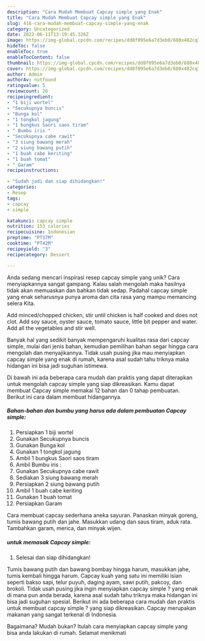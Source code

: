 ```yaml
---
description: "Cara Mudah Membuat Capcay simple yang Enak"
title: "Cara Mudah Membuat Capcay simple yang Enak"
slug: 416-cara-mudah-membuat-capcay-simple-yang-enak
category: Uncategorized
date: 2022-06-11T13:19:45.326Z
image: https://img-global.cpcdn.com/recipes/dd8f095e6a7d3eb0/680x482cq70/capcay-simple-foto-resep-utama.jpg
hideToc: false
enableToc: true
enableTocContent: false
thumbnail: https://img-global.cpcdn.com/recipes/dd8f095e6a7d3eb0/680x482cq70/capcay-simple-foto-resep-utama.jpg
cover: https://img-global.cpcdn.com/recipes/dd8f095e6a7d3eb0/680x482cq70/capcay-simple-foto-resep-utama.jpg
author: Admin
authorAv: notfound
ratingvalue: 5
reviewcount: 20
recipeingredient:
- "1 biji wortel"
- "Secukupnya buncis"
- "Bunga kol"
- "1 tongkol jagung"
- "1 bungkus Saori saos tiram"
- " Bumbu iris "
- "Secukupnya cabe rawit"
- "3 siung bawang merah"
- "2 siung bawang putih"
- "1 buah cabe keriting"
- "1 buah tomat"
- " Garam"
recipeinstructions:

- "Sudah jadi dan siap dihidangkan!"
categories:
- Resep
tags:
- capcay
- simple

katakunci: capcay simple 
nutrition: 153 calories
recipecuisine: Indonesian
preptime: "PT37M"
cooktime: "PT42M"
recipeyield: "3"
recipecategory: Dessert

---
```





Anda sedang mencari inspirasi resep capcay simple yang unik? Cara menyiapkannya sangat gampang. Kalau salah mengolah maka hasilnya tidak akan memuaskan dan bahkan tidak sedap. Padahal capcay simple yang enak seharusnya punya aroma dan cita rasa yang mampu memancing selera Kita.





Add minced/chopped chicken, stir until chicken is half cooked and does not clot. Add soy sauce, oyster sauce, tomato sauce, little bit pepper and water. Add all the vegetables and stir well.

Banyak hal yang sedikit banyak mempengaruhi kualitas rasa dari capcay simple, mulai dari jenis bahan, kemudian pemilihan bahan segar hingga cara mengolah dan menyajikannya. Tidak usah pusing jika mau menyiapkan capcay simple yang enak di rumah, karena asal sudah tahu triknya maka hidangan ini bisa jadi suguhan istimewa.






Di bawah ini ada beberapa cara mudah dan praktis yang dapat diterapkan untuk mengolah capcay simple yang siap dikreasikan. Kamu dapat membuat Capcay simple memakai 12 bahan dan 0 tahap pembuatan. Berikut ini cara dalam membuat hidangannya.

<!--inarticleads1-->

##### Bahan-bahan dan bumbu yang harus ada dalam pembuatan Capcay simple:

1. Persiapkan 1 biji wortel
1. Gunakan Secukupnya buncis
1. Gunakan Bunga kol
1. Gunakan 1 tongkol jagung
1. Ambil 1 bungkus Saori saos tiram
1. Ambil  Bumbu iris :
1. Gunakan Secukupnya cabe rawit
1. Sediakan 3 siung bawang merah
1. Persiapkan 2 siung bawang putih
1. Ambil 1 buah cabe keriting
1. Gunakan 1 buah tomat
1. Persiapkan  Garam


Cara membuat capcay sederhana aneka sayuran. Panaskan minyak goreng, tumis bawang putih dan jahe. Masukkan udang dan saus tiram, aduk rata. Tambahkan garam, merica, dan minyak wijen. 

<!--inarticleads2-->

#####  untuk memasak Capcay simple:


1. Selesai dan siap dihidangkan!

Tumis bawang putih dan bawang bombay hingga harum, masukkan jahe, tumis kembali hingga harum. Capcay kuah yang satu ini memiliki isian seperti bakso sapi, telur puyuh, daging ayam, sawi putih, pakcoy, dan brokoli. Tidak usah pusing jika ingin menyiapkan capcay simple ? yang enak di mana pun anda berada, karena asal sudah tahu triknya maka hidangan ini bisa jadi suguhan spesial. Berikut ini ada beberapa cara mudah dan praktis untuk membuat capcay simple ? yang siap dikreasikan. Capcay merupakan makanan yang sangat terkenal di Indonesia. 

Bagaimana? Mudah bukan? Itulah cara menyiapkan capcay simple yang bisa anda lakukan di rumah. Selamat menikmati

